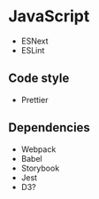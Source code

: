 # JavaScript

- ESNext
- ESLint

## Code style

- Prettier

## Dependencies

- Webpack
- Babel
- Storybook
- Jest
- D3?
